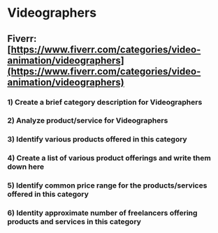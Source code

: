 # Videographers
## Fiverr: [https://www.fiverr.com/categories/video-animation/videographers](https://www.fiverr.com/categories/video-animation/videographers)
### 1) Create a brief category description for Videographers
### 2) Analyze product/service for Videographers
### 3) Identify various products offered in this category
### 4) Create a list of various product offerings and write them down here
### 5) Identify common price range for the products/services offered in this category
### 6) Identity approximate number of freelancers offering products and services in this category
